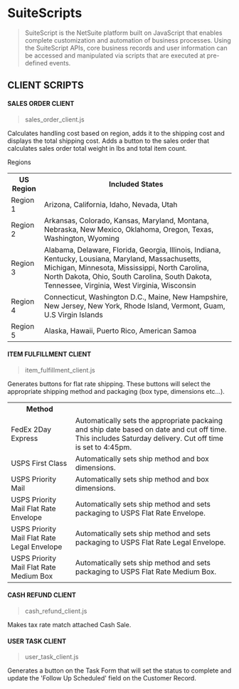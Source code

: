 # SuiteScripts

> SuiteScript is the NetSuite platform built on JavaScript that enables complete customization and automation of business processes. Using the SuiteScript APIs, core business records and user information can be accessed and manipulated via scripts that are executed at pre-defined events.

## CLIENT SCRIPTS

#### SALES ORDER CLIENT

> sales_order_client.js

Calculates handling cost based on region, adds it to the shipping cost and
displays the total shipping cost. Adds a button to the sales order that calculates
sales order total weight in lbs and total item count.

Regions

<table>
  <tr>
    <th>US Region</th>
    <th>Included States</th>
  </tr>
  <tr>
    <td>Region 1</td>
    <td>Arizona, California, Idaho, Nevada, Utah</td>
  </tr>
  <tr>
    <td>Region 2</td>
    <td>Arkansas, Colorado, Kansas, Maryland, Montana, Nebraska, New Mexico, Oklahoma, Oregon, Texas, Washington, Wyoming</td>
  </tr>
  <tr>
    <td>Region 3</td>
    <td>Alabama, Delaware, Florida, Georgia, Illinois, Indiana, Kentucky, Lousiana, Maryland, Massachusetts, Michigan, Minnesota, Mississippi, North Carolina, North Dakota, Ohio, South Carolina, South Dakota, Tennessee, Virginia, West Virginia, Wisconsin</td>
  </tr>
  <tr>
    <td>Region 4</td>
    <td>Connecticut, Washington D.C., Maine, New Hampshire, New Jersey, New York, Rhode Island, Vermont, Guam, U.S Virgin Islands</td>
  </tr>
  <tr>
    <td>Region 5</td>
    <td>Alaska, Hawaii, Puerto Rico, American Samoa</td>
  </tr>
</table>

#### ITEM FULFILLMENT CLIENT

> item_fulfillment_client.js

Generates buttons for flat rate shipping. These buttons will select the appropriate shipping method and packaging (box type, dimensions etc...).

<table>
  <tr>
    <th>Method</th>
    <th></th>
  </tr>
  <tr>
    <td>FedEx 2Day Express</td>
    <td>Automatically sets the appropriate packaing and ship date based on date and cut off time. This includes Saturday delivery. Cut off time is set to 4:45pm.</td>
  </tr>
  <tr>
    <td>USPS First Class</td>
    <td>Automatically sets ship method and box dimensions.</td>
  </tr>
  <tr>
    <td>USPS Priority Mail</td>
    <td>Automatically sets ship method and box dimensions.</td>
  </tr>
  <tr>
    <td>USPS Priority Mail Flat Rate Envelope</td>
    <td>Automatically sets ship method and sets packaging to USPS Flat Rate Envelope.</td>
  </tr>
  <tr>
    <td>USPS Priority Mail Flat Rate Legal Envelope</td>
    <td>Automatically sets ship method and sets packaging to USPS Flat Rate Legal Envelope.</td>
  </tr>
  <tr>
    <td>USPS Priority Mail Flat Rate Medium Box</td>
    <td>Automatically sets ship method and sets packaging to USPS Flat Rate Medium Box.</td>
  </tr>
</table>

#### CASH REFUND CLIENT

> cash_refund_client.js

Makes tax rate match attached Cash Sale.

#### USER TASK CLIENT

> user_task_client.js

Generates a button on the Task Form that will set the status to complete and update the 'Follow Up Scheduled' field on the Customer Record.

